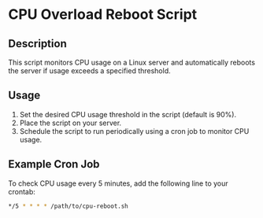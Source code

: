 # CPU Overload Reboot Script

## Description
This script monitors CPU usage on a Linux server and automatically reboots the server if usage exceeds a specified threshold.

## Usage
1. Set the desired CPU usage threshold in the script (default is 90%).
2. Place the script on your server.
3. Schedule the script to run periodically using a cron job to monitor CPU usage.

## Example Cron Job
To check CPU usage every 5 minutes, add the following line to your crontab:

```bash
*/5 * * * * /path/to/cpu-reboot.sh
